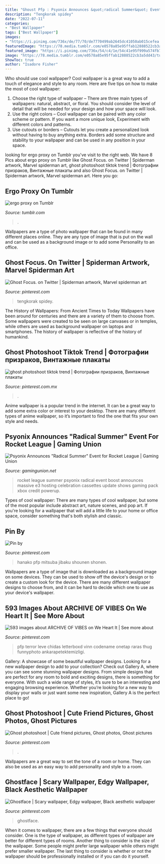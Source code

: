 ```yaml
---
title: "Ghoust Pfp : Psyonix Announces &quot;radical Summer&quot; Event For Rocket League"
description: "Tengkorak spidey"
date: "2022-07-11"
categories:
- "Best Wallpaper"
tags: ["Best Wallpaper"]
images:
- "https://i.pinimg.com/736x/de/77/70/de7770499ab2645dc41050ab015cefea.jpg"
featuredImage: "https://78.media.tumblr.com/e0578a85e95ffab12888522cb3a5dd43/tumblr_oxzcd38AAr1ucpcboo1_500.gif"
featured_image: "https://i.pinimg.com/736x/54/c4/1e/54c41e95f999a574fb7933dfa0f8389d.jpg"
image: "https://78.media.tumblr.com/e0578a85e95ffab12888522cb3a5dd43/tumblr_oxzcd38AAr1ucpcboo1_500.gif"
ShowToc: true
author: "Isadore Fisher"
---
```



Who should use cool wallpaper?
Cool wallpaper is a great way to add a touch of elegance and style to any room. Here are five tips on how to make the most of cool wallpaper: 
1) Choose the right type of wallpaper – There are three main types of wallpapers: natural, abstract, or floral. You should consider the level of detail that will be needed for your design and how your space will look. 
2) Use the right colors – Cool wallpaper can be paired with any color scheme or pattern. If you want a more unique look, Experiment with different colors and patterns. 
3) Use cutouts or borders – Cutouts let you create a personalized look without having to buy anything extra. Borders add some structure and stability to your wallpaper and can be used in any position in your space.

	

		
looking for ergo proxy on Tumblr you've visit to the right web. We have 8 Pics about ergo proxy on Tumblr like Ghost Focus. on Twitter | Spiderman artwork, Marvel spiderman art, ghost photoshoot tiktok trend | Фотографии призраков, Винтажные плакаты and also Ghost Focus. on Twitter | Spiderman artwork, Marvel spiderman art. Here you go:
		
    
## Ergo Proxy On Tumblr

<img loading=lazy src="https://78.media.tumblr.com/e0578a85e95ffab12888522cb3a5dd43/tumblr_oxzcd38AAr1ucpcboo1_500.gif" onerror="this.onerror=null;this.src='https://tse1.mm.bing.net/th?id=OIP.9NXgxG-iqWIiwZ13wsp9UQHaEI&amp;pid=15.1';" alt="ergo proxy on Tumblr">

_Source: tumblr.com_

>. 

	



Wallpapers are a type of photo wallpaper that can be found in many different places online. They are any type of image that is put on the wall and can be used as a background image or to add some Personality to an office.

    
## Ghost Focus. On Twitter | Spiderman Artwork, Marvel Spiderman Art

<img loading=lazy src="https://i.pinimg.com/736x/de/77/70/de7770499ab2645dc41050ab015cefea.jpg" onerror="this.onerror=null;this.src='https://tse1.mm.bing.net/th?id=OIP.YsBq99qMOuH3YvUwBPQ1KAHaNJ&amp;pid=15.1';" alt="Ghost Focus. on Twitter | Spiderman artwork, Marvel spiderman art">

_Source: pinterest.com_

>tengkorak spidey. 

	

The History of Wallpapers: From Ancient Times to Today
Wallpapers have been around for centuries and there are a variety of them to choose from. Some wallpapers were created to be seen on large canvases or in temples, while others are used as background wallpaper on laptops and smartphones. The history of wallpaper is reflective of the history of humankind.

    
## Ghost Photoshoot Tiktok Trend | Фотографии призраков, Винтажные плакаты

<img loading=lazy src="https://i.pinimg.com/736x/88/2f/63/882f63841cfc490b8c98e409a5cd5047.jpg" onerror="this.onerror=null;this.src='https://tse1.mm.bing.net/th?id=OIP.98g5mii8pkYDLK2edBSWcQHaJ3&amp;pid=15.1';" alt="ghost photoshoot tiktok trend | Фотографии призраков, Винтажные плакаты">

_Source: pinterest.com.mx_

>. 

	

Anime wallpaper is a popular trend in the internet. It can be a great way to add some extra color or interest to your desktop. There are many different types of anime wallpaper, so it’s important to find the one that fits your own style and needs.

    
## Psyonix Announces &quot;Radical Summer&quot; Event For Rocket League | Gaming Union

<img loading=lazy src="https://www.gamingunion.net/content/news/2019-2019/06/25-psyonix-announces-radical-summer-event-for-rocket-league/rocket-league/ghostbusters_screenshots_boost.jpg" onerror="this.onerror=null;this.src='https://tse3.mm.bing.net/th?id=OIP.IpjociQJgf-2kq8Z8DyrcAHaEK&amp;pid=15.1';" alt="Psyonix Announces &quot;Radical Summer&quot; Event for Rocket League | Gaming Union">

_Source: gamingunion.net_

>rocket league summer psyonix radical event boost announces massive e3 hosting celebration cassettes update shows gaming pack xbox credit powerup. 

	

Types of cool wallpaper:
There are many types of cool wallpaper, but some of the most popular include abstract art, nature scenes, and pop art. If you're looking for a wallpaper that will add a little life to your home or office space, consider something that's both stylish and classic.

    
## Pin By

<img loading=lazy src="https://i.pinimg.com/736x/28/7b/0d/287b0dee42c4adeedbb5d246b7afb71a.jpg" onerror="this.onerror=null;this.src='https://tse1.mm.bing.net/th?id=OIP.tQGyOPoYXaG2p8eUnG0AkgHaHa&amp;pid=15.1';" alt="Pin by">

_Source: pinterest.com_

>hanako pfp mitsuba jibaku shounen shonen. 

	

Wallpapers are a type of image that is downloaded as a background image on some devices. They can be used to show off the device's design or to create a custom look for the device. There are many different wallpaper designs to choose from, and it can be hard to decide which one to use as your device's wallpaper.

    
## 593 Images About ARCHIVE OF VIBES On We Heart It | See More About

<img loading=lazy src="https://i.pinimg.com/736x/54/c4/1e/54c41e95f999a574fb7933dfa0f8389d.jpg" onerror="this.onerror=null;this.src='https://tse3.mm.bing.net/th?id=OIP.PG4y0eE12kNrVvvkpGtNYgAAAA&amp;pid=15.1';" alt="593 images about ARCHIVE OF VIBES on We Heart It | See more about">

_Source: pinterest.com_

>pfp terror leve chidas letterboxd vinn codename onetap raras thug funnyphoto ankarapetektemizligi. 

	

Gallery: A showcase of some beautiful wallpaper designs.
Looking for a new wallpaper design to add to your collection? Check out Gallery A, where you can see some stunning wallpaper designs. From simple designs that are perfect for any room to bold and exciting designs, there is something for everyone. With such a wide range of styles, it’s sure to be an interesting and engaging browsing experience. Whether you’re looking for a new way to display your walls or just want some new inspiration, Gallery A is the perfect place to go!





	
	
    
## Ghost Photoshoot | Cute Friend Pictures, Ghost Photos, Ghost Pictures

<img loading=lazy src="https://i.pinimg.com/736x/34/dd/3c/34dd3cb48ea7bfdb9abbf7c1b633a717.jpg" onerror="this.onerror=null;this.src='https://tse1.mm.bing.net/th?id=OIP.Mne0fqdurWEenuWuMzANdAHaLH&amp;pid=15.1';" alt="Ghost photoshoot | Cute friend pictures, Ghost photos, Ghost pictures">

_Source: pinterest.com_

>. 

	

Wallpapers are a great way to set the tone of a room or home. They can also be used as an easy way to add personality and style to a room.

    
## Ghostface | Scary Wallpaper, Edgy Wallpaper, Black Aesthetic Wallpaper

<img loading=lazy src="https://i.pinimg.com/736x/9e/c6/80/9ec6800691ea945022717a6db633af89.jpg" onerror="this.onerror=null;this.src='https://tse4.mm.bing.net/th?id=OIP.-cK07R6B04M-VZTOLqRzPwHaNL&amp;pid=15.1';" alt="Ghostface | Scary wallpaper, Edgy wallpaper, Black aesthetic wallpaper">

_Source: pinterest.com_

>ghostface. 

	

When it comes to wallpaper, there are a few things that everyone should consider. One is the type of wallpaper, as different types of wallpaper are better for different types of rooms. Another thing to consider is the size of the wallpaper. Some people might prefer large wallpaper while others might prefer smaller wallpaper. The last thing to consider is whether or not the wallpaper should be professionally installed or if you can do it yourself.

